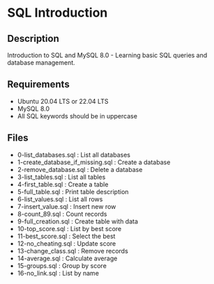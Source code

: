 # SQL Introduction

## Description
Introduction to SQL and MySQL 8.0 - Learning basic SQL queries and database management.

## Requirements
- Ubuntu 20.04 LTS or 22.04 LTS
- MySQL 8.0
- All SQL keywords should be in uppercase

## Files
- 0-list_databases.sql : List all databases
- 1-create_database_if_missing.sql : Create a database
- 2-remove_database.sql : Delete a database
- 3-list_tables.sql : List all tables
- 4-first_table.sql : Create a table
- 5-full_table.sql : Print table description
- 6-list_values.sql : List all rows
- 7-insert_value.sql : Insert new row
- 8-count_89.sql : Count records
- 9-full_creation.sql : Create table with data
- 10-top_score.sql : List by best score
- 11-best_score.sql : Select the best
- 12-no_cheating.sql : Update score
- 13-change_class.sql : Remove records
- 14-average.sql : Calculate average
- 15-groups.sql : Group by score
- 16-no_link.sql : List by name
